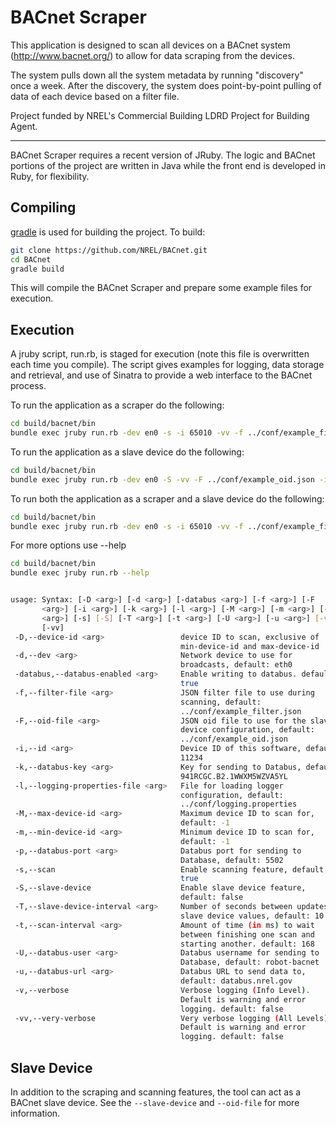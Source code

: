 BACnet Scraper
===============

This application is designed to scan all devices on a BACnet system (http://www.bacnet.org/) to allow for data scraping from the devices. 

The system pulls down all the system metadata by running "discovery" once a week.  After the discovery, the system does point-by-point pulling of data of each device based on a filter file.

Project funded by NREL's Commercial Building LDRD Project for Building Agent.

-------------------------------

BACnet Scraper requires a recent version of JRuby. The logic and BACnet portions of the project are written in Java while the front end is developed in Ruby, for flexibility.

Compiling
---------

[gradle](http://www.gradle.org/) is used for building the project. To build:

```sh
git clone https://github.com/NREL/BACnet.git
cd BACnet
gradle build
```

This will compile the BACnet Scraper and prepare some example files for execution. 

Execution
---------

A jruby script, run.rb, is staged for execution (note this file is overwritten each time you compile). The script gives examples for logging, data storage and retrieval, and use of Sinatra to provide a web interface to the BACnet process.

To run the application as a scraper do the following:

```sh
cd build/bacnet/bin
bundle exec jruby run.rb -dev en0 -s -i 65010 -vv -f ../conf/example_filter.json
```

To run the application as a slave device do the following:

```sh
cd build/bacnet/bin
bundle exec jruby run.rb -dev en0 -S -vv -F ../conf/example_oid.json -i 65010
```

To run both the application as a scraper and a slave device do the following:

```sh
cd build/bacnet/bin
bundle exec jruby run.rb -dev en0 -s -i 65010 -vv -f ../conf/example_filter.json -S -F ../conf/example_oid.json
```

For more options use --help

```sh
cd build/bacnet/bin
bundle exec jruby run.rb --help


usage: Syntax: [-D <arg>] [-d <arg>] [-databus <arg>] [-f <arg>] [-F                              
       <arg>] [-i <arg>] [-k <arg>] [-l <arg>] [-M <arg>] [-m <arg>] [-p                          
       <arg>] [-s] [-S] [-T <arg>] [-t <arg>] [-U <arg>] [-u <arg>] [-v]                          
       [-vv]                                                                                      
 -D,--device-id <arg>                 device ID to scan, exclusive of                             
                                      min-device-id and max-device-id                             
 -d,--dev <arg>                       Network device to use for                                   
                                      broadcasts, default: eth0                                   
 -databus,--databus-enabled <arg>     Enable writing to databus. default:                         
                                      true                                                        
 -f,--filter-file <arg>               JSON filter file to use during                              
                                      scanning, default:                                          
                                      ../conf/example_filter.json
 -F,--oid-file <arg>                  JSON oid file to use for the slave
                                      device configuration, default:
                                      ../conf/example_oid.json
 -i,--id <arg>                        Device ID of this software, default:
                                      11234
 -k,--databus-key <arg>               Key for sending to Databus, default:
                                      941RCGC.B2.1WWXM5WZVA5YL
 -l,--logging-properties-file <arg>   File for loading logger
                                      configuration, default:
                                      ../conf/logging.properties
 -M,--max-device-id <arg>             Maximum device ID to scan for,
                                      default: -1
 -m,--min-device-id <arg>             Minimum device ID to scan for,
                                      default: -1
 -p,--databus-port <arg>              Databus port for sending to
                                      Database, default: 5502
 -s,--scan                            Enable scanning feature, default:
                                      true
 -S,--slave-device                    Enable slave device feature,
                                      default: false
 -T,--slave-device-interval <arg>     Number of seconds between updates to
                                      slave device values, default: 10
 -t,--scan-interval <arg>             Amount of time (in ms) to wait
                                      between finishing one scan and
                                      starting another. default: 168
 -U,--databus-user <arg>              Databus username for sending to
                                      Database, default: robot-bacnet
 -u,--databus-url <arg>               Databus URL to send data to,
                                      default: databus.nrel.gov
 -v,--verbose                         Verbose logging (Info Level).
                                      Default is warning and error
                                      logging. default: false
 -vv,--very-verbose                   Very verbose logging (All Levels).
                                      Default is warning and error
                                      logging. default: false
```

Slave Device
------------

In addition to the scraping and scanning features, the tool can act as a BACnet slave device. See the `--slave-device` and `--oid-file` for more information.

